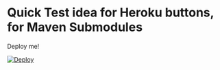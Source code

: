 Quick Test idea for Heroku buttons, for Maven Submodules
========================================================

Deploy me!

[![Deploy](https://www.herokucdn.com/deploy/button.svg)](https://heroku.com/deploy?env\[GROUP_ID\]=com.stormpath.shiro&ARTIFACT_ID=stormpath-shiro-servlet-example)
